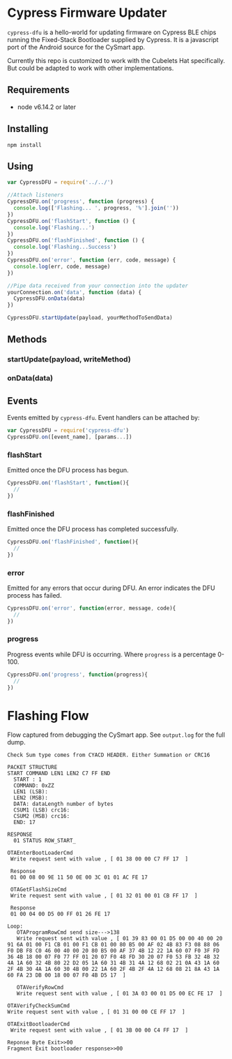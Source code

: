 # Cypress Firmware Updater

`cypress-dfu` is a hello-world for updating firmware on Cypress BLE chips
running the Fixed-Stack Bootloader supplied by Cypress. It is a javascript port
of the Android source for the CySmart app.

Currently this repo is customized to work with the Cubelets Hat specifically. But
could be adapted to work with other implementations.

## Requirements
- node v6.14.2 or later

## Installing
`npm install`


## Using
```javascript
var CypressDFU = require('../../')

//Attach listeners
CypressDFU.on('progress', function (progress) {
  console.log(['Flashing... ', progress, '%'].join(''))
})
CypressDFU.on('flashStart', function () {
  console.log('Flashing...')
})
CypressDFU.on('flashFinished', function () {
  console.log('Flashing...Success')
})
CypressDFU.on('error', function (err, code, message) {
  console.log(err, code, message)
})

//Pipe data received from your connection into the updater
yourConnection.on('data', function (data) {
  CypressDFU.onData(data)
})

CypressDFU.startUpdate(payload, yourMethodToSendData)

```
## Methods
### startUpdate(payload, writeMethod)
### onData(data)

## Events
Events emitted by `cypress-dfu`.
Event handlers can be attached by:

```javascript
var CypressDFU = require('cypress-dfu')
CypressDFU.on([event_name], [params...])
```

### flashStart
Emitted once the DFU process has begun.
```javascript
CypressDFU.on('flashStart', function(){
  //
})
```

### flashFinished
Emitted once the DFU process has completed successfully.
```javascript
CypressDFU.on('flashFinished', function(){
  //
})
```

### error
Emitted for any errors that occur during DFU. An error indicates the DFU process has failed.
```javascript
CypressDFU.on('error', function(error, message, code){
  //
})
```

### progress
Progress events while DFU is occurring. Where `progress` is a percentage 0-100.
```javascript
CypressDFU.on('progress', function(progress){
  //
})
```

# Flashing Flow
Flow captured from debugging the CySmart app. See `output.log` for the full dump.
```
Check Sum type comes from CYACD HEADER. Either Summation or CRC16

PACKET STRUCTURE
START COMMAND LEN1 LEN2 C7 FF END
  START : 1
  COMMAND: 0xZZ
  LEN1 (LSB):
  LEN2 (MSB):
  DATA: dataLength number of bytes
  CSUM1 (LSB) crc16:
  CSUM2 (MSB) crc16:
  END: 17

RESPONSE
  01 STATUS ROW_START_

OTAEnterBootLoaderCmd
 Write request sent with value , [ 01 38 00 00 C7 FF 17  ]

 Response
 01 00 08 00 9E 11 50 0E 00 3C 01 01 AC FE 17

 OTAGetFlashSizeCmd
 Write request sent with value , [ 01 32 01 00 01 CB FF 17  ]

 Response
 01 00 04 00 D5 00 FF 01 26 FE 17

Loop:
   OTAProgramRowCmd send size--->138
   Write request sent with value , [ 01 39 83 00 01 D5 00 00 40 00 20 91 6A 01 00 F1 CB 01 00 F1 CB 01 00 80 B5 00 AF 02 4B 83 F3 08 88 06 F0 DB F8 C0 46 00 40 00 20 80 B5 00 AF 37 4B 12 22 1A 60 07 F0 3F FD 36 4B 18 00 07 F0 77 FF 01 20 07 F0 48 FD 30 20 07 F0 53 FB 32 4B 32 4A 1A 60 32 4B 80 22 D2 05 1A 60 31 4B 31 4A 12 68 02 21 0A 43 1A 60 2F 4B 30 4A 1A 60 30 4B 00 22 1A 60 2F 4B 2F 4A 12 68 08 21 8A 43 1A 60 FA 23 DB 00 18 00 07 F0 4B D5 17  ]

   OTAVerifyRowCmd
   Write request sent with value , [ 01 3A 03 00 01 D5 00 EC FE 17  ]

OTAVerifyCheckSumCmd
Write request sent with value , [ 01 31 00 00 CE FF 17  ]

OTAExitBootloaderCmd
 Write request sent with value , [ 01 3B 00 00 C4 FF 17  ]

Reponse Byte Exit>>00
Fragment Exit bootloader response>>00
```
